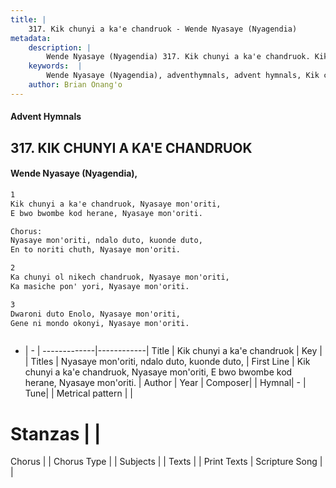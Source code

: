```yaml
---
title: |
    317. Kik chunyi a ka'e chandruok - Wende Nyasaye (Nyagendia)
metadata:
    description: |
        Wende Nyasaye (Nyagendia) 317. Kik chunyi a ka'e chandruok. Kik chunyi a ka'e chandruok, Nyasaye mon'oriti, E bwo bwombe kod herane, Nyasaye mon'oriti.  Chorus: Nyasaye mon'oriti, ndalo duto, kuonde duto, En to noriti chuth, Nyasaye mon'oriti.  
    keywords:  |
        Wende Nyasaye (Nyagendia), adventhymnals, advent hymnals, Kik chunyi a ka'e chandruok, Kik chunyi a ka'e chandruok, Nyasaye mon'oriti, E bwo bwombe kod herane, Nyasaye mon'oriti.. Nyasaye mon'oriti, ndalo duto, kuonde duto,
    author: Brian Onang'o
---
```


#### Advent Hymnals
## 317. KIK CHUNYI A KA'E CHANDRUOK
####  Wende Nyasaye (Nyagendia),

```txt
1
Kik chunyi a ka'e chandruok, Nyasaye mon'oriti,
E bwo bwombe kod herane, Nyasaye mon'oriti.

Chorus:
Nyasaye mon'oriti, ndalo duto, kuonde duto,
En to noriti chuth, Nyasaye mon'oriti.

2
Ka chunyi ol nikech chandruok, Nyasaye mon'oriti,
Ka masiche pon' yori, Nyasaye mon'oriti.

3
Dwaroni duto Enolo, Nyasaye mon'oriti,
Gene ni mondo okonyi, Nyasaye mon'oriti.



```

- |   -  |
-------------|------------|
Title | Kik chunyi a ka'e chandruok |
Key |  |
Titles | Nyasaye mon'oriti, ndalo duto, kuonde duto, |
First Line | Kik chunyi a ka'e chandruok, Nyasaye mon'oriti, E bwo bwombe kod herane, Nyasaye mon'oriti. |
Author | 
Year | 
Composer| |
Hymnal|  - |
Tune|  |
Metrical pattern | |
# Stanzas |  |
Chorus |  |
Chorus Type |  |
Subjects | |
Texts |  |
Print Texts | 
Scripture Song |  |
    
